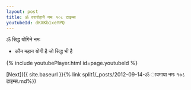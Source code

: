 ```yaml
---
layout: post
title: ॐ वरारोहायै नमः १०८ टाइम्स
youtubeId: dKXKb1xeYPQ
---
```

 
 
 ॐ सिद्ध योगिने नमः  
 
 -  कौन महान योगी है जो सिद्ध भी है 
 
  
 
  
 
 
 
 
 
 


{% include youtubePlayer.html id=page.youtubeId %}
 
[Next]({{ site.baseurl }}{% link  split1/_posts/2012-09-14-ॐ ायमाया नमः १०८ टाइम्स.md%})
 
